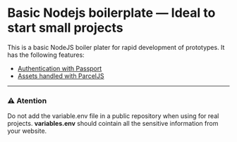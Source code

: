 # Basic Nodejs boilerplate — Ideal to start small projects

This is a basic NodeJS boiler plater for rapid development of prototypes. It has the following features:

* [Authentication with Passport](https://www.passportjs.org/)
* [Assets handled with ParcelJS](https://parceljs.org/)

---

### ⚠️ Atention

Do not add the variable.env file in a public repository when using for real projects. **variables.env** should cointain all the sensitive information from your website.

